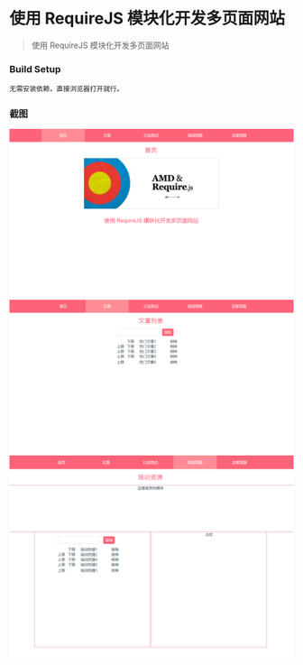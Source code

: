 # 使用 RequireJS 模块化开发多页面网站

> 使用 RequireJS 模块化开发多页面网站

### Build Setup

``` bash
无需安装依赖，直接浏览器打开就行。
```
### 截图
![index-page](assets/index-page.png)
![article-page](assets/article-page.png)
![training-page](assets/training-page.png)



